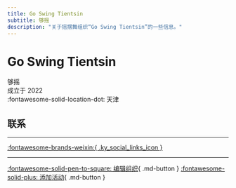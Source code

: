 ```yaml
---
title: Go Swing Tientsin
subtitle: 够摇
description: "关于摇摆舞组织“Go Swing Tientsin”的一些信息。"
---
```


# Go Swing Tientsin

够摇  
成立于 2022  
:fontawesome-solid-location-dot: 天津  


## 联系


---

 [:fontawesome-brands-weixin:{ .ky_social_links_icon }](# "够摇GoSwingTientsin")

---

[:fontawesome-solid-pen-to-square: 编辑组织](https://github.com/swingdance/orgs/issues/new?assignees=&labels=update+org&projects=&template=03-update_entity.yml&title=Update%20Org%3A%20zh_CN%20%E2%80%A2%20Go%20Swing%20Tientsin&region=zh_CN&id=go-swing-tientsin&name=Go%20Swing%20Tientsin){ .md-button } [:fontawesome-solid-plus: 添加活动](https://github.com/swingdance/events/issues/new?assignees=&labels=add+event&projects=&template=02-add_entity.yml&title=Add%20Event%3A%20zh_CN%20%E2%80%A2%20%3CName%3E&region=zh_CN&province=Tianjin&city=Tianjin&org_id=go-swing-tientsin){ .md-button }
